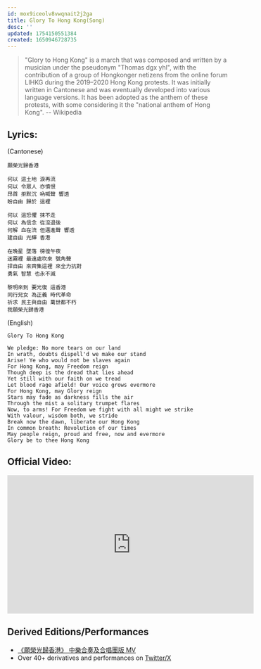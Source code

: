 ```yaml
---
id: mox9iceolv8vwqnait2j2ga
title: Glory To Hong Kong(Song)
desc: ''
updated: 1754150551384
created: 1650946728735
---
```


> "Glory to Hong Kong" is a march that was composed and written by a musician under the pseudonym "Thomas dgx yhl", with the contribution of a group of Hongkonger netizens from the online forum LIHKG during the 2019–2020 Hong Kong protests. It was initially written in Cantonese and was eventually developed into various language versions. It has been adopted as the anthem of these protests, with some considering it the "national anthem of Hong Kong". -- Wikipedia 


## Lyrics:
(Cantonese)

```
願榮光歸香港

何以 這土地 淚再流
何以 令眾人 亦憤恨
昂首 拒默沉 吶喊聲 響透
盼自由 歸於 這裡

何以 這恐懼 抹不走
何以 為信念 從沒退後
何解 血在流 但邁進聲 響透
建自由 光輝 香港

在晚星 墜落 徬徨午夜
迷霧裡 最遠處吹來 號角聲
捍自由 來齊集這裡 來全力抗對
勇氣 智慧 也永不滅

黎明來到 要光復 這香港
同行兒女 為正義 時代革命
祈求 民主與自由 萬世都不朽
我願榮光歸香港
```

(English)
```
Glory To Hong Kong

We pledge: No more tears on our land
In wrath, doubts dispell'd we make our stand
Arise! Ye who would not be slaves again
For Hong Kong, may Freedom reign
Though deep is the dread that lies ahead
Yet still with our faith on we tread
Let blood rage afield! Our voice grows evermore
For Hong Kong, may Glory reign
Stars may fade as darkness fills the air
Through the mist a solitary trumpet flares
Now, to arms! For Freedom we fight with all might we strike
With valour, wisdom both, we stride
Break now the dawn, liberate our Hong Kong
In common breath: Revolution of our times
May people reign, proud and free, now and evermore
Glory be to thee Hong Kong
```

## Official Video:

<iframe width="560" height="315" src="https://www.youtube.com/embed/y7yRDOLCy4Y" title="YouTube video player" frameborder="0" allow="accelerometer; autoplay; clipboard-write; encrypted-media; gyroscope; picture-in-picture" allowfullscreen></iframe>

## Derived Editions/Performances

- [《願榮光歸香港》 中樂合奏及合唱團版 MV](https://www.youtube.com/watch?v=VHOZuIO5G2s)
- Over 40+ derivatives and performances on [Twitter/X](https://web.archive.org/web/20220424133622/https://twitter.com/isaac/status/1172173947850280962)
